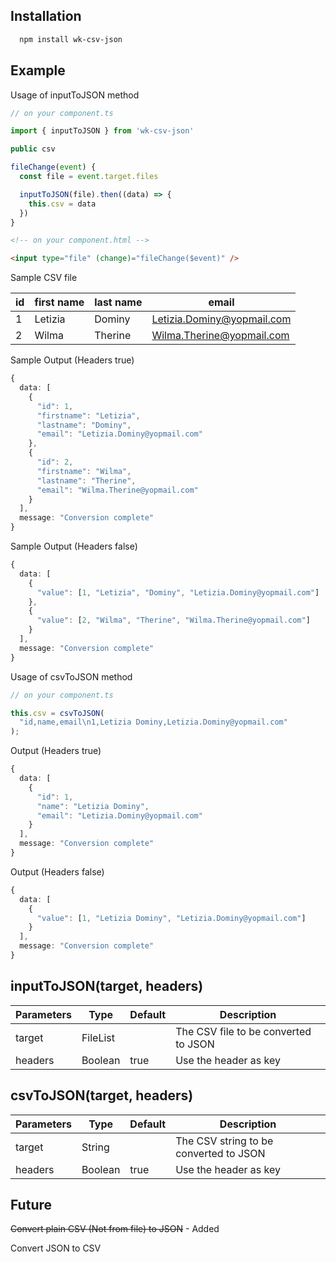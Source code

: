 ## Installation

```bash
  npm install wk-csv-json
```

## Example

Usage of inputToJSON method
```typescript
// on your component.ts

import { inputToJSON } from 'wk-csv-json'

public csv

fileChange(event) {
  const file = event.target.files

  inputToJSON(file).then((data) => {
    this.csv = data
  })
}
```

```html
<!-- on your component.html -->

<input type="file" (change)="fileChange($event)" />
```

Sample CSV file

| id  | first name | last name | email                      |
| --- | ---------- | --------- | -------------------------- |
| 1   | Letizia    | Dominy    | Letizia.Dominy@yopmail.com |
| 2   | Wilma      | Therine   | Wilma.Therine@yopmail.com  |

Sample Output (Headers true)

```typescript
{
  data: [
    {
      "id": 1,
      "firstname": "Letizia",
      "lastname": "Dominy",
      "email": "Letizia.Dominy@yopmail.com"
    },
    {
      "id": 2,
      "firstname": "Wilma",
      "lastname": "Therine",
      "email": "Wilma.Therine@yopmail.com"
    }
  ],
  message: "Conversion complete"
}
```

Sample Output (Headers false)

```typescript
{
  data: [
    {
      "value": [1, "Letizia", "Dominy", "Letizia.Dominy@yopmail.com"]
    },
    {
      "value": [2, "Wilma", "Therine", "Wilma.Therine@yopmail.com"]
    }
  ],
  message: "Conversion complete"
}
```

Usage of csvToJSON method
```typescript
// on your component.ts

this.csv = csvToJSON(
  "id,name,email\n1,Letizia Dominy,Letizia.Dominy@yopmail.com"
);
```

Output (Headers true)

```typescript
{
  data: [
    {
      "id": 1,
      "name": "Letizia Dominy",
      "email": "Letizia.Dominy@yopmail.com"
    }
  ],
  message: "Conversion complete"
}
```

Output (Headers false)

```typescript
{
  data: [
    {
      "value": [1, "Letizia Dominy", "Letizia.Dominy@yopmail.com"]
    }
  ],
  message: "Conversion complete"
}
```

## inputToJSON(target, headers)

| Parameters | Type     | Default | Description                          |
| ---------- | -------- | ------- | ------------------------------------ |
| target     | FileList |         | The CSV file to be converted to JSON |
| headers    | Boolean  | true    | Use the header as key                |

## csvToJSON(target, headers)

| Parameters | Type    | Default | Description                            |
| ---------- | ------- | ------- | -------------------------------------- |
| target     | String  |         | The CSV string to be converted to JSON |
| headers    | Boolean | true    | Use the header as key                  |

## Future

~~Convert plain CSV (Not from file) to JSON~~ - Added

Convert JSON to CSV
